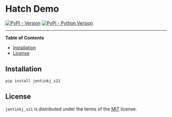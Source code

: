 # Hatch Demo

[![PyPI - Version](https://img.shields.io/pypi/v/hatch-demo.svg)](https://pypi.org/project/jentinkj_s21)
[![PyPI - Python Version](https://img.shields.io/pypi/pyversions/hatch-demo.svg)](https://pypi.org/project/jentinkj_s21)

-----

**Table of Contents**

- [Installation](#installation)
- [License](#license)

## Installation

```console
pip install jentinkj_s21
```

## License

`jentinkj_s21` is distributed under the terms of the [MIT](https://spdx.org/licenses/MIT.html) license.

